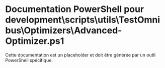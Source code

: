 # Documentation PowerShell pour development\scripts\utils\TestOmnibus\Optimizers\Advanced-Optimizer.ps1

Cette documentation est un placeholder et doit être générée par un outil PowerShell spécifique.
